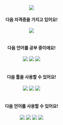 
<div align="center"> 
<img src="https://capsule-render.vercel.app/api?type=venom&color=auto&height=300&section=header&text=Jun's%20Github&fontSize=90" /> 
</div>

<div id = "main", align = center>

#### 다음 자격증을 가지고 있어요!
<!-- sqld -->
  <img src="https://img.shields.io/badge/SQLD-3876F2?style=for-the-badge&logo=mysql&logoColor=white">
  
#### <br>다음 언어를 공부 중이에요!
<!-- java, javascript 순 -->
  <img src="https://img.shields.io/badge/Java-6DB33F?style=for-the-badge&logo=openjdk&logoColor=white">
  <img src="https://img.shields.io/badge/Spring-6DB33F?style=for-the-badge&logo=spring&logoColor=white">
  <img src="https://img.shields.io/badge/Spring Boot-6DB33F?style=for-the-badge&logo=springboot&logoColor=white">
  
#### <br>다음 툴을 사용할 수 있어요!
 <img src="https://img.shields.io/badge/VS code-007ACC?style=for-the-badge&logo=visualstudiocode&logoColor=white">
 <img src="https://img.shields.io/badge/Intelij-000000?style=for-the-badge&logo=intellijidea&logoColor=#000000"> 
 <img src="https://img.shields.io/badge/Figma-A259FF?style=for-the-badge&logo=figma&logoColor=white">
 
#### <br>다음 언어를 사용할 수 있어요!
 <img src="https://img.shields.io/badge/C-F24E1E?style=for-the-badge&logo=c&logoColor=white">
 <img src = "https://img.shields.io/badge/HTML5-E34F26?style=for-the-badge&logo=html5&logoColor=white">
 <img src = "https://img.shields.io/badge/CSS3-1572B6?style=for-the-badge&logo=css3&logoColor=white">
 <img src = "https://img.shields.io/badge/JavaScript-F7DF1E?style=for-the-badge&logo=JavaScript&logoColor=white">
</div>
<br><br>
